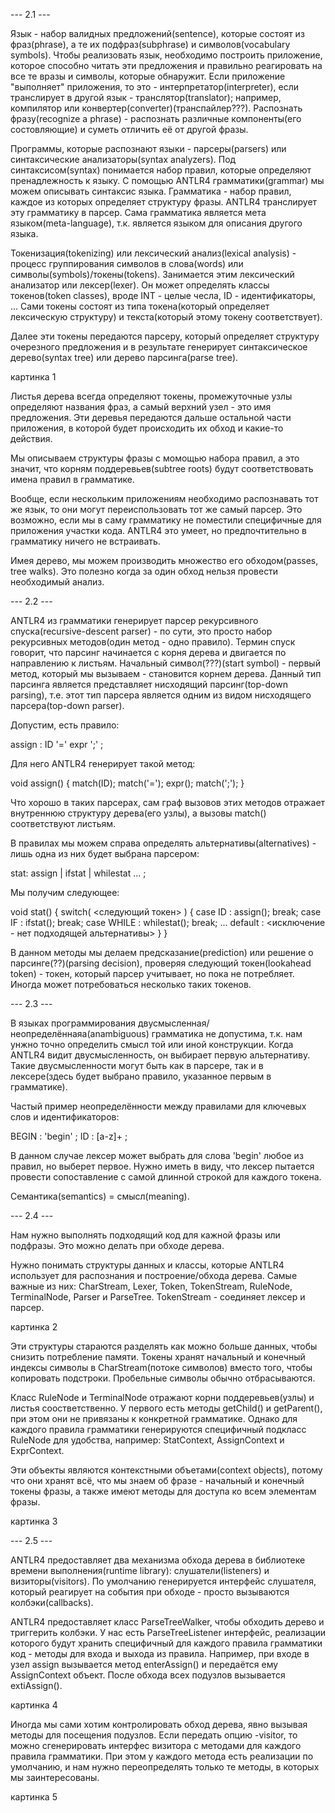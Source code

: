 
--- 2.1 ---

Язык - набор валидных предложений(sentence), которые состоят из фраз(phrase), а те их подфраз(subphrase) и символов(vocabulary symbols). Чтобы реализовать язык, необходимо построить приложение, которое способно читать эти предложения и правильно реагировать на все те вразы и символы, которые обнаружит. Если приложение "выполняет" приложения, то это - интерпретатор(interpreter), если транслирует в другой язык - транслятор(translator); например, компилятор или конвертер(converter)(транспайлер???). Распознать фразу(recognize a phrase) - распознать различные компоненты(его состовляющие) и суметь отличить её от другой фразы.

Программы, которые распознают языки - парсеры(parsers) или синтаксические анализаторы(syntax analyzers). Под синтаксисом(syntax) понимается набор правил, которые определяют пренадлежность к языку. С помощью ANTLR4 грамматики(grammar) мы можем описывать синтаксис языка. Грамматика - набор правил, каждое из которых определяет структуру фразы. ANTLR4 транслирует эту грамматику в парсер. Сама грамматика является мета языком(meta-language), т.к. является языком для описания другого языка.

Токенизация(tokenizing) или лексический анализ(lexical analysis) - процесс группирования символов в слова(words) или символы(symbols)/токены(tokens). Занимается этим лексический анализатор или лексер(lexer). Он может определять классы токенов(token classes), вроде INT - целые чесла, ID - идентификаторы, ... Сами токены состоят из типа токена(который определяет лексическую структуру) и текста(который этому токену соответствует).

Далее эти токены передаются парсеру, который определяет структуру очерезного предложения и в результате генерирует синтаксическое дерево(syntax tree) или дерево парсинга(parse tree).

картинка 1

Листья дерева всегда определяют токены, промежуточные узлы определяют названия фраз, а самый верхний узел - это имя предложения. Эти деревья передаются дальше остальной части приложения, в которой будет происходить их обход и какие-то действия. 

Мы описываем структуры фразы с момощью набора правил, а это значит, что корням поддеревьев(subtree roots) будут соответствовать имена правил в грамматике.

Вообще, если нескольким приложениям необходимо распознавать тот же язык, то они могут переиспользовать тот же самый парсер. Это возможно, если мы в саму грамматику не поместили специфичные для приложения участки кода. ANTLR4 это умеет, но предпочтительно в грамматику ничего не встраивать.

Имея дерево, мы можем производить множество его обходом(passes, tree walks). Это полезно когда за один обход нельзя провести необходимый анализ.

--- 2.2 ---

ANTLR4 из грамматики генерирует парсер рекурсивного спуска(recursive-descent parser) - по сути, это просто набор рекурсивных методов(один метод - одно правило). Термин спуск говорит, что парсинг начинается с корня дерева и двигается по направлению к листьям. Начальный символ(???)(start symbol) - первый метод, который мы вызываем - становится корнем дерева. Данный тип парсинга является представляет нисходящий парсинг(top-down parsing), т.е. этот тип парсера является одним из видом нисходящего парсера(top-down parser).

Допустим, есть правило:

assign : ID '=' expr ';' ;

Для него ANTLR4 генерирует такой метод:

void assign() {
    match(ID);
    match('=');
    expr();
    match(';');
}

Что хорошо в таких парсерах, сам граф вызовов этих методов отражает внутреннюю структуру дерева(его узлы), а вызовы match() соответствуют листьям.

В правилах мы можем справа определять альтернативы(alternatives) - лишь одна из них будет выбрана парсером:

stat: assign
    | ifstat
    | whilestat
    ...
    ;

Мы получим следующее:

void stat() {
    switch( <следующий токен> ) {
        case ID     : assign(); break;
        case IF     : ifstat(); break;
        case WHILE  : whilestat(); break;
        ...
        default     : <исключение - нет подходящей альтернативы>
    }
}

В данном методы мы делаем предсказание(prediction) или решение о парсинге(??)(parsing decision), проверяя следующий токен(lookahead token) - токен, который парсер учитывает, но пока не потребляет. Иногда может потребоваться несколько таких токенов.

--- 2.3 ---

В языках программирования двусмысленная/неопределённаяа(anambiguous) грамматика не допустима, т.к. нам унжно точно определить смысл той или иной конструкции. Когда ANTLR4 видит двусмысленность, он выбирает первую альтернативу. Такие двусмысленности могут быть как в парсере, так и в лексере(здесь будет выбрано правило, указанное первым в грамматике).

Частый пример неопределённости между правилами для ключевых слов и идентификаторов:

BEGIN : 'begin' ;
ID    : [a-z]+ ;

В данном случае лексер может выбрать для слова 'begin' любое из правил, но выберет первое. Нужно иметь в виду, что лексер пытается провести сопоставление с самой длинной строкой для каждого токена.

Семантика(semantics) = смысл(meaning). 

--- 2.4 ---

Нам нужно выполнять подходящий код для кажной фразы или подфразы. Это можно делать при обходе дерева. 

Нужно понимать структуры данных и классы, которые ANTLR4 использует для распознания и построение/обхода дерева. Самые важные из них: CharStream, Lexer, Token, TokenStream, RuleNode, TerminalNode, Parser и ParseTree. TokenStream - соединяет лексер и парсер.

картинка 2 

Эти структуры стараются разделять как можно больше данных, чтобы снизить потребление памяти. Токены хранят начальный и конечный индексы символы в CharStream(потоке символов) вместо того, чтобы копировать подстроки. Пробельные символы обычно отбрасываются. 

Класс RuleNode и TerminalNode отражают корни поддеревьев(узлы) и листья соостветственно. У первого есть методы getChild() и getParent(), при этом они не привязаны к конкретной грамматике. Однако для каждого правила грамматики генерируются специфичный подкласс RuleNode для удобства, например: StatContext, AssignContext и ExprContext. 

Эти объекты являются контекстными объетами(context objects), потому что они хранят всё, что мы знаем об фразе - начальный и конечный токены фразы, а также имеют методы для доступа ко всем элементам фразы.

картинка 3

--- 2.5 ---

ANTLR4 предоставляет два механизма обхода дерева в библиотеке времени выполнения(runtime library): слушатели(listeners) и визиторы(visitors). По умолчанию генерируется интерфейс слушателя, который реагирует на события при обходе - просто вызываются колбэки(callbacks).

ANTLR4 предоставляет класс ParseTreeWalker, чтобы обходить дерево и триггерить колбэки. У нас есть ParseTreeListener интерфейс, реализации которого будут хранить специфичный для каждого правила грамматики код - методы для входа и выхода из правила. Например, при входе в узел assign вызывается метод enterAssign() и передаётся ему AssignContext объект. После обхода всех подузлов вызывается extiAssign().

картинка 4

Иногда мы сами хотим контролировать обход дерева, явно вызывая методы для посещения подузлов. Если передать опцию -visitor, то можно сгенерировать интерфес визитора с методами для каждого правила грамматики. При этом у каждого метода есть реализации по умолчанию, и нам нужно переопределять только те методы, в которых мы заинтересованы.

картинка 5

